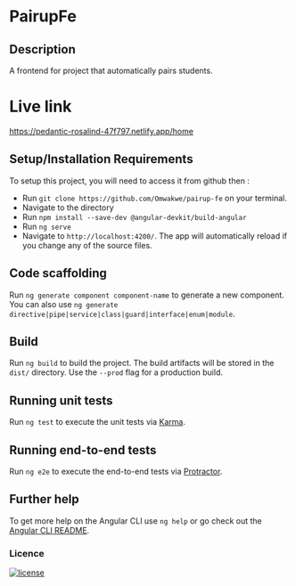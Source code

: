 # PairupFe

## Description
A frontend for project that automatically pairs students.

# Live link
https://pedantic-rosalind-47f797.netlify.app/home

## Setup/Installation Requirements
To setup this project, you will need to access it from github then :
- Run `git clone https://github.com/Omwakwe/pairup-fe` on your terminal.
- Navigate to the directory
- Run `npm install --save-dev @angular-devkit/build-angular`
- Run `ng serve`
- Navigate to `http://localhost:4200/`. The app will automatically reload if you change any of the source files.


## Code scaffolding

Run `ng generate component component-name` to generate a new component. You can also use `ng generate directive|pipe|service|class|guard|interface|enum|module`.

## Build

Run `ng build` to build the project. The build artifacts will be stored in the `dist/` directory. Use the `--prod` flag for a production build.

## Running unit tests

Run `ng test` to execute the unit tests via [Karma](https://karma-runner.github.io).

## Running end-to-end tests

Run `ng e2e` to execute the end-to-end tests via [Protractor](http://www.protractortest.org/).

## Further help

To get more help on the Angular CLI use `ng help` or go check out the [Angular CLI README](https://github.com/angular/angular-cli/blob/master/README.md).

### Licence
[![license](https://img.shields.io/github/license/DAVFoundation/captain-n3m0.svg?style=flat-square)](https://github.com/Omwakwe/pairup-fe/blob/ft-tests/License)
